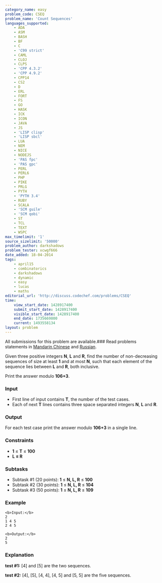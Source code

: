 ```yaml
---
category_name: easy
problem_code: CSEQ
problem_name: 'Count Sequences'
languages_supported:
    - ADA
    - ASM
    - BASH
    - BF
    - C
    - 'C99 strict'
    - CAML
    - CLOJ
    - CLPS
    - 'CPP 4.3.2'
    - 'CPP 4.9.2'
    - CPP14
    - CS2
    - D
    - ERL
    - FORT
    - FS
    - GO
    - HASK
    - ICK
    - ICON
    - JAVA
    - JS
    - 'LISP clisp'
    - 'LISP sbcl'
    - LUA
    - NEM
    - NICE
    - NODEJS
    - 'PAS fpc'
    - 'PAS gpc'
    - PERL
    - PERL6
    - PHP
    - PIKE
    - PRLG
    - PYTH
    - 'PYTH 3.4'
    - RUBY
    - SCALA
    - 'SCM guile'
    - 'SCM qobi'
    - ST
    - TCL
    - TEXT
    - WSPC
max_timelimit: '1'
source_sizelimit: '50000'
problem_author: darkshadows
problem_tester: xcwgf666
date_added: 18-04-2014
tags:
    - april15
    - combinatorics
    - darkshadows
    - dynamic
    - easy
    - lucas
    - maths
editorial_url: 'http://discuss.codechef.com/problems/CSEQ'
time:
    view_start_date: 1428917400
    submit_start_date: 1428917400
    visible_start_date: 1428917400
    end_date: 1735669800
    current: 1493558134
layout: problem
---
```

All submissions for this problem are available.###  Read problems statements in [Mandarin Chinese](http://www.codechef.com/download/translated/APRIL15/mandarin/CSEQ.pdf) and [Russian](http://www.codechef.com/download/translated/APRIL15/russian/CSEQ.pdf).

Given three positive integers **N**, **L** and **R**, find the number of non-decreasing sequences of size at least **1** and at most **N**, such that each element of the sequence lies between **L** and **R**, both inclusive.

Print the answer modulo **106+3**.

### Input

- First line of input contains **T**, the number of the test cases.
- Each of next **T** lines contains three space separated integers **N**, **L** and **R**.

### Output

For each test case print the answer modulo **106+3** in a single line.

### Constraints

- **1** ≤ **T** ≤ **100**
- **L ≤ R**

### Subtasks

- Subtask #1 (20 points): **1** ≤ **N, L, R** ≤ **100**
- Subtask #2 (30 points): **1** ≤ **N, L, R** ≤ **104**
- Subtask #3 (50 points): **1** ≤ **N, L, R** ≤ **109**

### Example

```
<b>Input:</b>
2
1 4 5
2 4 5

<b>Output:</b>
2
5

```
### Explanation

**test #1:** \[4\] and \[5\] are the two sequences.

**test #2:** \[4\], \[5\], \[4, 4\], \[4, 5\] and \[5, 5\] are the five sequences.